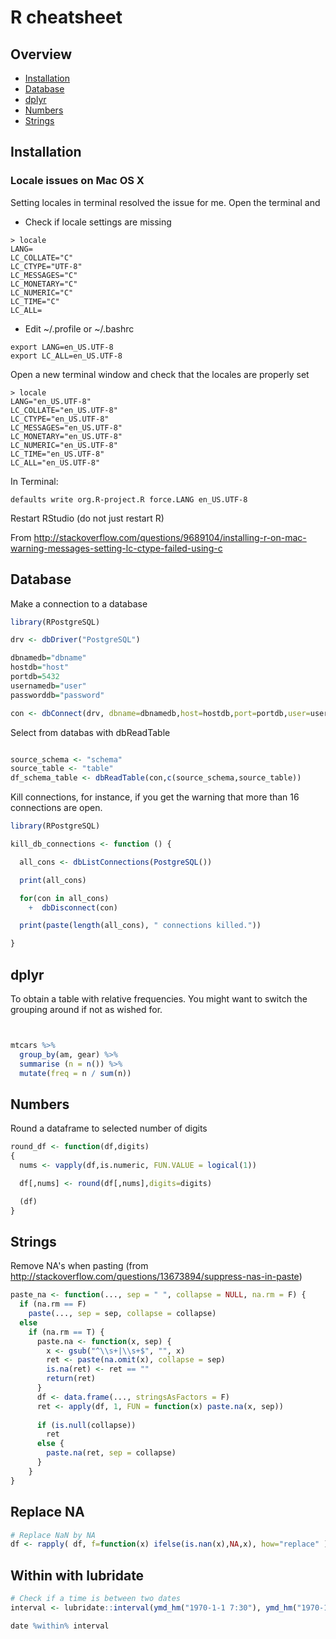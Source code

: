 R cheatsheet
========================
## Overview
  
* [Installation](#installation)
* [Database](#database)
* [dplyr](#dplyr)
* [Numbers](#numbers)
* [Strings](#strings)

## Installation

### Locale issues on Mac OS X

Setting locales in terminal resolved the issue for me. Open the terminal and

- Check if locale settings are missing
```
> locale
LANG=
LC_COLLATE="C"
LC_CTYPE="UTF-8"
LC_MESSAGES="C"
LC_MONETARY="C"
LC_NUMERIC="C"
LC_TIME="C"
LC_ALL=
```

- Edit ~/.profile or ~/.bashrc
```
export LANG=en_US.UTF-8
export LC_ALL=en_US.UTF-8
```

Open a new terminal window and check that the locales are properly set

```
> locale
LANG="en_US.UTF-8"
LC_COLLATE="en_US.UTF-8"
LC_CTYPE="en_US.UTF-8"
LC_MESSAGES="en_US.UTF-8"
LC_MONETARY="en_US.UTF-8"
LC_NUMERIC="en_US.UTF-8"
LC_TIME="en_US.UTF-8"
LC_ALL="en_US.UTF-8"
```

In Terminal:
```
defaults write org.R-project.R force.LANG en_US.UTF-8
```

Restart RStudio (do not just restart R)

From http://stackoverflow.com/questions/9689104/installing-r-on-mac-warning-messages-setting-lc-ctype-failed-using-c

## Database

Make a connection to a database

```R
library(RPostgreSQL)

drv <- dbDriver("PostgreSQL")

dbnamedb="dbname"
hostdb="host"
portdb=5432
usernamedb="user"
passworddb="password"

con <- dbConnect(drv, dbname=dbnamedb,host=hostdb,port=portdb,user=userdb,password=passworddb)

```

Select from databas with dbReadTable

```R

source_schema <- "schema"
source_table <- "table"
df_schema_table <- dbReadTable(con,c(source_schema,source_table))

```


Kill connections, for instance, if you get the warning that more than 16 connections are open.

```R
library(RPostgreSQL)

kill_db_connections <- function () {

  all_cons <- dbListConnections(PostgreSQL())

  print(all_cons)

  for(con in all_cons)
    +  dbDisconnect(con)

  print(paste(length(all_cons), " connections killed."))

}
```

## dplyr

To obtain a table with relative frequencies. You might want to switch the grouping around if not as wished for.

```r


mtcars %>%
  group_by(am, gear) %>%
  summarise (n = n()) %>%
  mutate(freq = n / sum(n))
```

## Numbers

Round a dataframe to selected number of digits

```r
round_df <- function(df,digits)
{
  nums <- vapply(df,is.numeric, FUN.VALUE = logical(1))

  df[,nums] <- round(df[,nums],digits=digits)

  (df)
}
```

## Strings

Remove NA's when pasting (from <http://stackoverflow.com/questions/13673894/suppress-nas-in-paste>)

```R
paste_na <- function(..., sep = " ", collapse = NULL, na.rm = F) {
  if (na.rm == F)
    paste(..., sep = sep, collapse = collapse)
  else
    if (na.rm == T) {
      paste.na <- function(x, sep) {
        x <- gsub("^\\s+|\\s+$", "", x)
        ret <- paste(na.omit(x), collapse = sep)
        is.na(ret) <- ret == ""
        return(ret)
      }
      df <- data.frame(..., stringsAsFactors = F)
      ret <- apply(df, 1, FUN = function(x) paste.na(x, sep))
      
      if (is.null(collapse))
        ret
      else {
        paste.na(ret, sep = collapse)
      }
    }
}

```

## Replace NA
```R
# Replace NaN by NA
df <- rapply( df, f=function(x) ifelse(is.nan(x),NA,x), how="replace" )

```

## Within with lubridate
```R
# Check if a time is between two dates
interval <- lubridate::interval(ymd_hm("1970-1-1 7:30"), ymd_hm("1970-1-1 9:30"))

date %within% interval


```